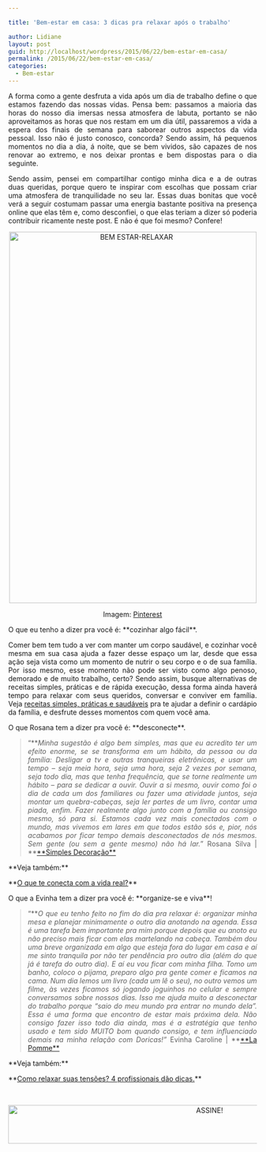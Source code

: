 ```yaml
---

title: 'Bem-estar em casa: 3 dicas pra relaxar após o trabalho'

author: Lidiane
layout: post
guid: http://localhost/wordpress/2015/06/22/bem-estar-em-casa/
permalink: /2015/06/22/bem-estar-em-casa/
categories:
  - Bem-estar
---
```

<p align="justify">
  A forma como a gente desfruta a vida após um dia de trabalho define o que estamos fazendo das nossas vidas. Pensa bem: passamos a maioria das horas do nosso dia imersas nessa atmosfera de labuta, portanto se não aproveitamos as horas que nos restam em um dia útil, passaremos a vida a espera dos finais de semana para saborear outros aspectos da vida pessoal. Isso não é justo conosco, concorda? Sendo assim, há pequenos momentos no dia a dia, á noite, que se bem vividos, são capazes de nos renovar ao extremo, e nos deixar prontas e bem dispostas para o dia seguinte.
</p>

<p align="justify">
  Sendo assim, pensei em compartilhar contigo minha dica e a de outras duas queridas, porque quero te inspirar com escolhas que possam criar uma atmosfera de tranquilidade no seu lar. Essas duas bonitas que você verá a seguir costumam passar uma energia bastante positiva na presença online que elas têm e, como desconfiei, o que elas teriam a dizer só poderia contribuir ricamente neste post. E não é que foi mesmo? Confere!
</p>

<p align="center">
  <a href="http://www.trololodemulher.com.br/blog/wp-content/uploads/2015/06/BEM-ESTAR-RELAXAR.png"><img class="alignnone size-full wp-image-11058" src="http://www.trololodemulher.com.br/blog/wp-content/uploads/2015/06/BEM-ESTAR-RELAXAR.png" alt="BEM ESTAR-RELAXAR" width="501" height="751" /></a>
</p>

<p align="center">
  Imagem: <a href="https://br.pinterest.com/pin/70791025366195923/" target="_blank">Pinterest</a>
</p>

<p align="justify">
  O que eu tenho a dizer pra você é: **cozinhar algo fácil**.
</p>

<p align="justify">
  Comer bem tem tudo a ver com manter um corpo saudável, e cozinhar você mesma em sua casa ajuda a fazer desse espaço um lar, desde que essa ação seja vista como um momento de nutrir o seu corpo e o de sua família. Por isso mesmo, esse momento não pode ser visto como algo penoso, demorado e de muito trabalho, certo? Sendo assim, busque alternativas de receitas simples, práticas e de rápida execução, dessa forma ainda haverá tempo para relaxar com seus queridos, conversar e conviver em família. Veja <a href="http://www.trololodemulher.com.br/category/casa/casa-cozinha/" target="_blank">receitas simples, práticas e saudáveis</a> pra te ajudar a definir o cardápio da família, e desfrute desses momentos com quem você ama.
</p>

<p align="justify">
  O que Rosana tem a dizer pra você é: **desconecte**.
</p>

> <p align="justify">
>   “**<em>Minha sugestão é algo bem simples, mas que eu acredito ter um efeito enorme, se se transforma em um hábito, da pessoa ou da família: Desligar a tv e outras tranqueiras eletrônicas, e usar um tempo &#8211; seja meia hora, seja uma hora, seja 2 vezes por semana, seja todo dia, mas que tenha frequência, que se torne realmente um hábito &#8211; para se dedicar a ouvir. Ouvir a si mesmo, ouvir como foi o dia de cada um dos familiares ou fazer uma atividade juntos, seja montar um quebra-cabeças, seja ler partes de um livro, contar uma piada, enfim. Fazer realmente algo junto com a família ou consigo mesmo, só para si. Estamos cada vez mais conectados com o mundo, mas vivemos em lares em que todos estão sós e, pior, nós acabamos por ficar tempo demais desconectados de nós mesmos. Sem gente (ou sem a gente mesmo) não há lar.</em>” Rosana Silva | **<a href="http://www.simplesdecoracao.com.br/" target="_blank">**Simples Decoração**</a>
> </p>

<p align="justify">
  **Veja também:**
</p>

<p align="justify">
  **<a href="http://www.trololodemulher.com.br/2015/01/23/conectada-vida-real/" target="_blank">O que te conecta com a vida real?</a>**
</p>

<p align="justify">
  O que a Evinha tem a dizer pra você é: **organize-se e viva**!
</p>

> <p align="justify">
>   “**<em>O que eu tenho feito no fim do dia pra relaxar é: organizar minha mesa e planejar minimamente o outro dia anotando na agenda. Essa é uma tarefa bem importante pra mim porque depois que eu anoto eu não preciso mais ficar com elas martelando na cabeça. Também dou uma breve organizada em algo que esteja fora do lugar em casa e aí me sinto tranquila por não ter pendência pro outro dia (além do que já é tarefa do outro dia). E aí eu vou ficar com minha filha. Tomo um banho, coloco o pijama, preparo algo pra gente comer e ficamos na cama. Num dia lemos um livro (cada um lê o seu), no outro vemos um filme, às vezes ficamos só jogando joguinhos no celular e sempre conversamos sobre nossos dias. Isso me ajuda muito a desconectar do trabalho porque &#8220;saio do meu mundo pra entrar no mundo dela&#8221;. Essa é uma forma que encontro de estar mais próxima dela. Não consigo fazer isso todo dia ainda, mas é a estratégia que tenho usado e tem sido MUITO bom quando consigo, e tem influenciado demais na minha relação com Doricas!”</em> Evinha Caroline | **<a href="http://www.lojalapomme.com.br/" target="_blank">**La Pomme**</a>
> </p>

<p align="justify">
  **Veja também:**
</p>

<p align="justify">
  **<a href="http://www.trololodemulher.com.br/2015/03/12/relaxar-tensoes-bem-estar/" target="_blank">Como relaxar suas tensões? 4 profissionais dão dicas.</a>**
</p>

&nbsp;

<p align="center">
  <a href="http://feedburner.google.com/fb/a/mailverify?uri=blogBichaFemea&loc=en_US" target="_blank"><img class="alignnone size-full wp-image-10439" src="http://www.trololodemulher.com.br/blog/wp-content/uploads/2014/09/ASSINE.png" alt="ASSINE!" width="800" height="78" /></a>
</p>

&nbsp;

&nbsp;